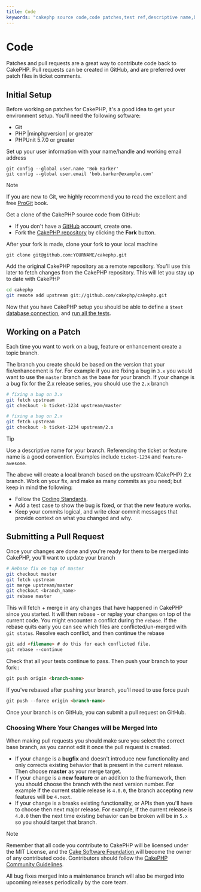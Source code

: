 ```yaml
---
title: Code
keywords: "cakephp source code,code patches,test ref,descriptive name,bob barker,initial setup,global user,database connection,clone,repository,user information,enhancement,back patches,checkout"
---
```


# Code

Patches and pull requests are a great way to contribute code back to CakePHP.
Pull requests can be created in GitHub, and are preferred over patch files in
ticket comments.

## Initial Setup

Before working on patches for CakePHP, it's a good idea to get your environment
setup. You'll need the following software:

- Git
- PHP |minphpversion| or greater
- PHPUnit 5.7.0 or greater

Set up your user information with your name/handle and working email address

```
git config --global user.name 'Bob Barker'
git config --global user.email 'bob.barker@example.com'

```

> [!NOTE]
> If you are new to Git, we highly recommend you to read the excellent and
> free [ProGit](https://git-scm.com/book/) book.
>

Get a clone of the CakePHP source code from GitHub:

- If you don't have a [GitHub](https://github.com) account, create one.
- Fork the [CakePHP repository](https://github.com/cakephp/cakephp) by clicking
  the **Fork** button.

After your fork is made, clone your fork to your local machine

```
git clone git@github.com:YOURNAME/cakephp.git

```

Add the original CakePHP repository as a remote repository. You'll use this
later to fetch changes from the CakePHP repository. This will let you stay up
to date with CakePHP

```bash
cd cakephp
git remote add upstream git://github.com/cakephp/cakephp.git

```

Now that you have CakePHP setup you should be able to define a `$test`
[database connection](/en/orm/database-basics.md#database-configuration), and
[run all the tests](/en/development/testing.md#running-tests).

## Working on a Patch

Each time you want to work on a bug, feature or enhancement create a topic
branch.

The branch you create should be based on the version that your fix/enhancement
is for. For example if you are fixing a bug in `3.x` you would want to use the
`master` branch as the base for your branch. If your change is a bug fix for
the 2.x release series, you should use the `2.x` branch

```bash
# fixing a bug on 3.x
git fetch upstream
git checkout -b ticket-1234 upstream/master

# fixing a bug on 2.x
git fetch upstream
git checkout -b ticket-1234 upstream/2.x

```

> [!TIP]
> Use a descriptive name for your branch. Referencing the ticket or feature
> name is a good convention. Examples include `ticket-1234` and `feature-awesome`.
>

The above will create a local branch based on the upstream (CakePHP) 2.x branch.
Work on your fix, and make as many commits as you need; but keep in mind the
following:

- Follow the [Coding Standards](/en/contributing/cakephp-coding-conventions.md).
- Add a test case to show the bug is fixed, or that the new feature works.
- Keep your commits logical, and write clear commit messages that provide
  context on what you changed and why.

## Submitting a Pull Request

Once your changes are done and you're ready for them to be merged into CakePHP,
you'll want to update your branch

```bash
# Rebase fix on top of master
git checkout master
git fetch upstream
git merge upstream/master
git checkout <branch_name>
git rebase master

```

This will fetch + merge in any changes that have happened in CakePHP since you
started. It will then rebase - or replay your changes on top of the current
code. You might encounter a conflict during the `rebase`. If the rebase quits
early you can see which files are conflicted/un-merged with `git status`.
Resolve each conflict, and then continue the rebase

```html
git add <filename> # do this for each conflicted file.
git rebase --continue

```

Check that all your tests continue to pass. Then push your branch to your fork::

```html
git push origin <branch-name>

```

If you've rebased after pushing your branch, you'll need to use force push

```html
git push --force origin <branch-name>

```

Once your branch is on GitHub, you can submit a pull request on GitHub.

### Choosing Where Your Changes will be Merged Into

When making pull requests you should make sure you select the correct base
branch, as you cannot edit it once the pull request is created.

- If your change is a **bugfix** and doesn't introduce new functionality and
  only corrects existing behavior that is present in the current release. Then
  choose **master** as your merge target.
- If your change is a **new feature** or an addition to the framework, then you
  should choose the branch with the next version number. For example if the
  current stable release is `4.0.0`, the branch accepting new features will
  be `4.next`.
- If your change is a breaks existing functionality, or APIs then you'll have
  to choose then next major release. For example, if the current release is
  `4.0.0` then the next time existing behavior can be broken will be in
  `5.x` so you should target that branch.

> [!NOTE]
> Remember that all code you contribute to CakePHP will be licensed under the
> MIT License, and the [Cake Software Foundation
>](https://cakefoundation.org/old) will become the owner of any
> contributed code. Contributors should follow the [CakePHP Community
> Guidelines](https://cakephp.org/get-involved).
>

All bug fixes merged into a maintenance branch will also be merged into upcoming
releases periodically by the core team.
